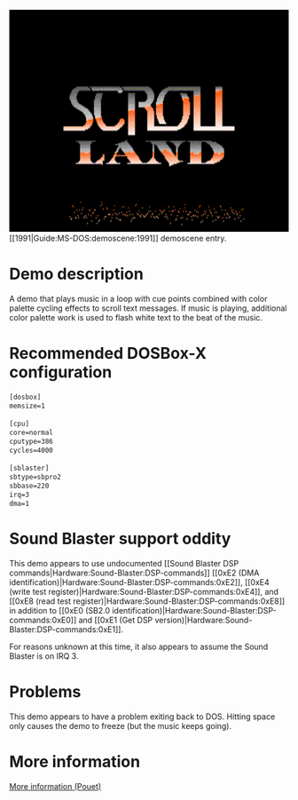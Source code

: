 <img src="images/Demoscene:Scroll-Land-by-TSI-(1991).gif" width="640" height="400"><br>
[[1991|Guide:MS-DOS:demoscene:1991]] demoscene entry.

# Demo description

A demo that plays music in a loop with cue points combined with color palette cycling effects to scroll text messages. If music is playing, additional color palette work is used to flash white text to the beat of the music.

# Recommended DOSBox-X configuration

    [dosbox]
    memsize=1

    [cpu]
    core=normal
    cputype=386
    cycles=4000

    [sblaster]
    sbtype=sbpro2
    sbbase=220
    irq=3
    dma=1

# Sound Blaster support oddity

This demo appears to use undocumented [[Sound Blaster DSP commands|Hardware:Sound-Blaster:DSP-commands]] [[0xE2 (DMA identification)|Hardware:Sound-Blaster:DSP-commands:0xE2]], [[0xE4 (write test register)|Hardware:Sound-Blaster:DSP-commands:0xE4]], and [[0xE8 (read test register)|Hardware:Sound-Blaster:DSP-commands:0xE8]] in addition to [[0xE0 (SB2.0 identification)|Hardware:Sound-Blaster:DSP-commands:0xE0]] and [[0xE1 (Get DSP version)|Hardware:Sound-Blaster:DSP-commands:0xE1]].

For reasons unknown at this time, it also appears to assume the Sound Blaster is on IRQ 3.

# Problems

This demo appears to have a problem exiting back to DOS. Hitting space only causes the demo to freeze (but the music keeps going).

# More information

[More information (Pouet)](http://www.pouet.net/prod.php?which=5261)
